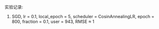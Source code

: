 实验记录:

1. SGD, lr = 0.1, local_epoch = 5, scheduler = CosinAnnealingLR, epoch = 800, fraction = 0.1, user = 943, RMSE ≈ 1